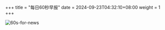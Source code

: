 +++
title = "每日60秒早报"
date = 2024-09-23T04:32:10+08:00
weight = 1
+++

![60s-for-news](/img/zaobao/zaobao.png "由 ALAPI 提供支持")
